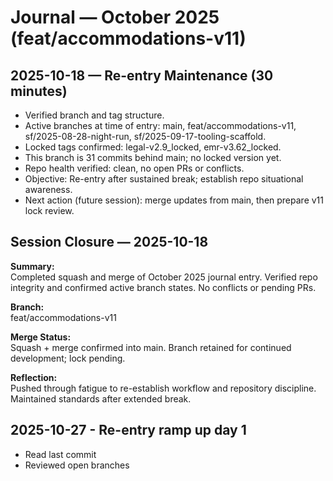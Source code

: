# Journal — October 2025 (feat/accommodations-v11)

## 2025-10-18 — Re-entry Maintenance (30 minutes)
- Verified branch and tag structure.
- Active branches at time of entry: main, feat/accommodations-v11, sf/2025-08-28-night-run, sf/2025-09-17-tooling-scaffold.
- Locked tags confirmed: legal-v2.9_locked, emr-v3.62_locked.
- This branch is 31 commits behind main; no locked version yet.
- Repo health verified: clean, no open PRs or conflicts.
- Objective: Re-entry after sustained break; establish repo situational awareness.
- Next action (future session): merge updates from main, then prepare v11 lock review.

## Session Closure — 2025-10-18

**Summary:**  
Completed squash and merge of October 2025 journal entry. Verified repo integrity and confirmed active branch states. No conflicts or pending PRs.

**Branch:**  
feat/accommodations-v11

**Merge Status:**  
Squash + merge confirmed into main. Branch retained for continued development; lock pending.

**Reflection:**  
Pushed through fatigue to re-establish workflow and repository discipline. Maintained standards after extended break.

## 2025-10-27 - Re-entry ramp up day 1
- Read last commit
- Reviewed open branches
  

